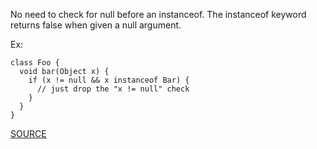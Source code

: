 No need to check for null before an instanceof.
The instanceof keyword returns false when given a null argument.

Ex:

    class Foo {
      void bar(Object x) {
        if (x != null && x instanceof Bar) {
          // just drop the "x != null" check
        }
      }
    }

[SOURCE](http://pmd.sourceforge.net/pmd-5.3.2/pmd-java/rules/java/design.html#SimplifyConditional)
